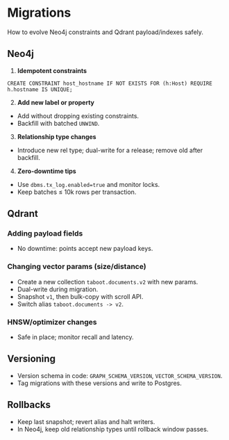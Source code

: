 # Migrations

How to evolve Neo4j constraints and Qdrant payload/indexes safely.

## Neo4j

1. **Idempotent constraints**

```cypher
CREATE CONSTRAINT host_hostname IF NOT EXISTS FOR (h:Host) REQUIRE h.hostname IS UNIQUE;
```

2. **Add new label or property**

* Add without dropping existing constraints.
* Backfill with batched `UNWIND`.

3. **Relationship type changes**

* Introduce new rel type; dual-write for a release; remove old after backfill.

4. **Zero-downtime tips**

* Use `dbms.tx_log.enabled=true` and monitor locks.
* Keep batches ≤ 10k rows per transaction.

## Qdrant

### Adding payload fields

* No downtime: points accept new payload keys.

### Changing vector params (size/distance)

* Create a new collection `taboot.documents.v2` with new params.
* Dual-write during migration.
* Snapshot `v1`, then bulk-copy with scroll API.
* Switch alias `taboot.documents -> v2`.

### HNSW/optimizer changes

* Safe in place; monitor recall and latency.

## Versioning

* Version schema in code: `GRAPH_SCHEMA_VERSION`, `VECTOR_SCHEMA_VERSION`.
* Tag migrations with these versions and write to Postgres.

## Rollbacks

* Keep last snapshot; revert alias and halt writers.
* In Neo4j, keep old relationship types until rollback window passes.
